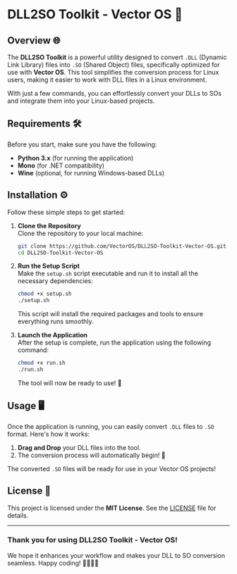 # DLL2SO Toolkit - Vector OS 🚀

## Overview 🌐

The **DLL2SO Toolkit** is a powerful utility designed to convert `.DLL` (Dynamic Link Library) files into `.SO` (Shared Object) files, specifically optimized for use with **Vector OS**. This tool simplifies the conversion process for Linux users, making it easier to work with DLL files in a Linux environment. 

With just a few commands, you can effortlessly convert your DLLs to SOs and integrate them into your Linux-based projects. 

## Requirements 🛠️

Before you start, make sure you have the following:

- **Python 3.x** (for running the application)
- **Mono** (for .NET compatibility)
- **Wine** (optional, for running Windows-based DLLs)

## Installation ⚙️

Follow these simple steps to get started:

1. **Clone the Repository**  
   Clone the repository to your local machine:

   ```bash
   git clone https://github.com/VectorOS/DLL2SO-Toolkit-Vector-OS.git
   cd DLL2SO-Toolkit-Vector-OS
   ```

2. **Run the Setup Script**  
   Make the `setup.sh` script executable and run it to install all the necessary dependencies:

   ```bash
   chmod +x setup.sh
   ./setup.sh
   ```

   This script will install the required packages and tools to ensure everything runs smoothly.

3. **Launch the Application**  
   After the setup is complete, run the application using the following command:

   ```bash
   chmod +x run.sh
   ./run.sh
   ```

   The tool will now be ready to use! 🚀

## Usage 🖥️

Once the application is running, you can easily convert `.DLL` files to `.SO` format. Here's how it works:

1. **Drag and Drop** your DLL files into the tool.
2. The conversion process will automatically begin! 🎉

The converted `.SO` files will be ready for use in your Vector OS projects!

## License 📜

This project is licensed under the **MIT License**. See the [LICENSE](LICENSE) file for details.

---

### Thank you for using **DLL2SO Toolkit - Vector OS**!  
We hope it enhances your workflow and makes your DLL to SO conversion seamless. Happy coding! 👨‍💻👩‍💻

